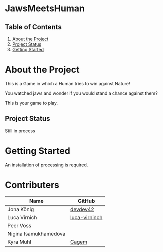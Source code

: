 # JawsMeetsHuman

## Table of Contents

1. [About the Project](#about-the-project)
1. [Project Status](#project-status)
1. [Getting Started](#getting-started)

# About the Project

This is a Game in which a Human tries to win against Nature!

You watched jaws and wonder if you would stand a chance against them?

This is your game to play.

## Project Status

Still in process

# Getting Started

An installation of processing is required.

# Contributers

| Name                  | GitHub                                  |
| --------------------- | --------------------------------------- |
| Jona König            | [devdev42](https://github.com/devdev42) |
| Luca Virnich          | [luca-virninch](https://github.com/luca-virninch) |
| Peer Voss             |                                         |
| Nigina Isamukhamedova |                                         |
| Kyra Muhl             | [Cagem](https://github.com/Cagem)       |
